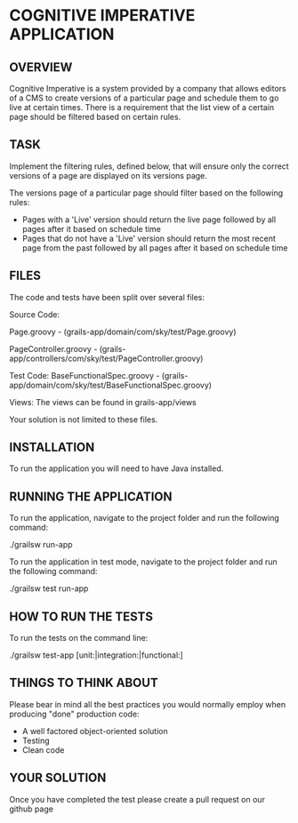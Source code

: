 # COGNITIVE IMPERATIVE APPLICATION

## OVERVIEW

Cognitive Imperative is a system provided by a company that allows editors of a CMS to create versions of a
particular page and schedule them to go live at certain times. There is a requirement that the list view of a certain
page should be filtered based on certain rules.


## TASK

Implement the filtering rules, defined below, that will ensure only the correct versions of a page are displayed on its
versions page.

The versions page of a particular page should filter based on the following rules:

* Pages with a 'Live' version should return the live page followed by all pages after it based on schedule time
* Pages that do not have a 'Live' version should return the most recent page from the past followed by all pages after it based on schedule time


## FILES

The code and tests have been split over several files:

Source Code:

Page.groovy - (grails-app/domain/com/sky/test/Page.groovy)

PageController.groovy - (grails-app/controllers/com/sky/test/PageController.groovy)

Test Code:
BaseFunctionalSpec.groovy - (grails-app/domain/com/sky/test/BaseFunctionalSpec.groovy)

Views:
The views can be found in grails-app/views

Your solution is not limited to these files.


## INSTALLATION

To run the application you will need to have Java installed.


## RUNNING THE APPLICATION

To run the application, navigate to the project folder and run the following command:

./grailsw run-app

To run the application in test mode, navigate to the project folder and run the following command:

./grailsw test run-app


## HOW TO RUN THE TESTS

To run the tests on the command line:

./grailsw test-app [unit:|integration:|functional:]


## THINGS TO THINK ABOUT

Please bear in mind all the best practices you would normally employ when producing "done" production code:

* A well factored object-oriented solution
* Testing
* Clean code


## YOUR SOLUTION

Once you have completed the test please create a pull request on our github page
